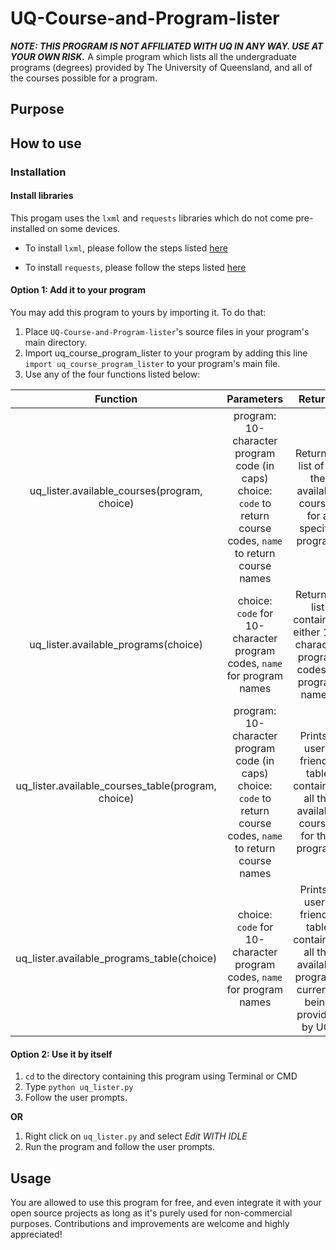 # UQ-Course-and-Program-lister
***NOTE: THIS PROGRAM IS NOT AFFILIATED WITH UQ IN ANY WAY. USE AT YOUR OWN RISK.***
A simple program which lists all the undergraduate programs (degrees) provided by The University of Queensland, and all of the courses possible for a program.

## Purpose


## How to use
### Installation
#### Install libraries
This progam uses the `lxml` and `requests` libraries which do not come pre-installed on some devices.

* To install `lxml`, please follow the steps listed [here](https://lxml.de/installation.html)

* To install `requests`, please follow the steps listed [here](https://stackoverflow.com/a/30362669)

#### Option 1: Add it to your program
You may add this program to yours by importing it. To do that:
1. Place `UQ-Course-and-Program-lister`'s source files in your program's main directory.
2. Import uq_course_program_lister to your program by adding this line `import uq_course_program_lister` to your program's main file.
3. Use any of the four functions listed below:

| Function | Parameters | Returns |
|:--------------------------------------------------:|:-------------------------------------------------------------------------------------------------------------------:|:--------------------------------------------------------------------------------------------------:|
| uq_lister.available_courses(program, choice) | program: 10-character program code (in caps)  choice: `code` to return course codes, `name` to return course names | Returns a list of all the available courses for a specific program. |
| uq_lister.available_programs(choice) | choice: `code` for 10-character program codes, `name` for program names | Returns a list containing either 10-character program codes or program names. |
| uq_lister.available_courses_table(program, choice) | program: 10-character program code (in caps)   choice: `code` to return course codes, `name` to return course names | Prints a user-friendly table containing all the available courses for that program. |
| uq_lister.available_programs_table(choice) | choice: `code` for 10-character program codes, `name` for program names | Prints a user-friendly table containing all the available programs currently being provided by UQ. |


#### Option 2: Use it by itself
1. `cd` to the directory containing this program using Terminal or CMD
2. Type `python uq_lister.py`
3. Follow the user prompts.

**OR**

1. Right click on `uq_lister.py` and select *Edit WITH IDLE*
2. Run the program and follow the user prompts.

## Usage
You are allowed to use this program for free, and even integrate it with your open source projects as long as it's purely used for non-commercial purposes. Contributions and improvements are welcome and highly appreciated!
